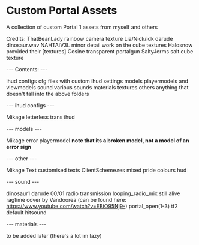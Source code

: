 # Custom Portal Assets
A collection of custom Portal 1 assets from myself and others

Credits:
ThatBeanLady		rainbow camera texture
Lia/Nick/idk		darude dinosaur.wav
NAHTAIV3L		minor detail work on the cube textures
Halosnow		provided their [textures]
Cosine			transparent portalgun
SaltyJerms		salt cube texture

--- Contents: ---

ihud configs		cfg files with custom ihud settings
models			playermodels and viewmodels
sound			various sounds
materials		textures
others			anything that doesn't fall into the above folders


--- ihud configs ---

Mikage	letterless trans ihud


--- models ---

Mikage	error playermodel **note that its a broken model, not a model of an error sign**


--- other ---

Mikage Text			customised texts
ClientScheme.res		mixed pride colours hud


--- sound ---

dinosaur1		darude 00/01 radio transmission
looping_radio_mix	still alive ragtime cover by Vandoorea (can be found here: https://www.youtube.com/watch?v=EBiO95Nj9-)
portal_open(1-3)	tf2 default hitsound

--- materials ---

to be added later (there's a lot im lazy)
